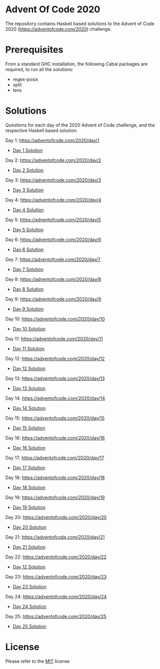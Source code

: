 # Advent Of Code 2020
The repository contains Haskell based solutions to the Advent of Code 2020 (https://adventofcode.com/2020) challenge.

# Prerequisites
From a standard GHC installation, the following Cabal packages are required, to run all the solutions:
- regex-posix
- split
- lens

# Solutions
Questions for each day of the 2020 Advent of Code challenge, and the respective Haskell based solution:

Day 1: https://adventofcode.com/2020/day/1
- [Day 1 Solution](src/Day1)

Day 2: https://adventofcode.com/2020/day/2
- [Day 2 Solution](src/Day2)

Day 3: https://adventofcode.com/2020/day/3
- [Day 3 Solution](src/Day3)

Day 4: https://adventofcode.com/2020/day/4
- [Day 4 Solution](src/Day4)

Day 5: https://adventofcode.com/2020/day/5
- [Day 5 Solution](src/Day5)

Day 6: https://adventofcode.com/2020/day/6
- [Day 6 Solution](src/Day6)

Day 7: https://adventofcode.com/2020/day/7
- [Day 7 Solution](src/Day7)

Day 8: https://adventofcode.com/2020/day/8
- [Day 8 Solution](src/Day8)

Day 9: https://adventofcode.com/2020/day/9
- [Day 9 Solution](src/Day9)

Day 10: https://adventofcode.com/2020/day/10
- [Day 10 Solution](src/Day10)

Day 11: https://adventofcode.com/2020/day/11
- [Day 11 Solution](src/Day11)

Day 12: https://adventofcode.com/2020/day/12
- [Day 12 Solution](src/Day12)

Day 13: https://adventofcode.com/2020/day/13
- [Day 13 Solution](src/Day13)

Day 14: https://adventofcode.com/2020/day/14
- [Day 14 Solution](src/Day14)

Day 15: https://adventofcode.com/2020/day/15
- [Day 15 Solution](src/Day15)

Day 16: https://adventofcode.com/2020/day/16
- [Day 16 Solution](src/Day16)

Day 17: https://adventofcode.com/2020/day/17
- [Day 17 Solution](src/Day17)

Day 18: https://adventofcode.com/2020/day/18
- [Day 18 Solution](src/Day18)

Day 19: https://adventofcode.com/2020/day/19
- [Day 19 Solution](src/Day19)

Day 20: https://adventofcode.com/2020/day/20
- [Day 20 Solution](src/Day20)

Day 21: https://adventofcode.com/2020/day/21
- [Day 21 Solution](src/Day21)

Day 22: https://adventofcode.com/2020/day/22
- [Day 12 Solution](src/Day20)

Day 23: https://adventofcode.com/2020/day/23
- [Day 23 Solution](src/Day23)

Day 24: https://adventofcode.com/2020/day/24
- [Day 24 Solution](src/Day24)

Day 25: https://adventofcode.com/2020/day/25
- [Day 25 Solution](src/Day25)

# License
Please refer to the [MIT](LICENSE) license
